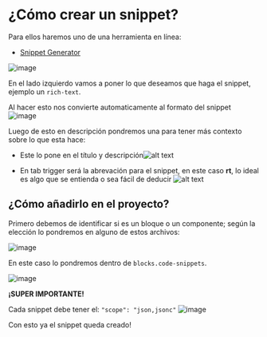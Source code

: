 # ¿Cómo crear un snippet?

Para ellos haremos uno de una herramienta en línea:

- [Snippet Generator](https://snippet-generator.app/?description=&tabtrigger=&snippet=&mode=vscode)

![image](https://github.com/xGinDev/vtex-snippets/assets/57797652/095d8eb0-bf0c-4356-9ef7-a4a3744043c1)

En el lado izquierdo vamos a poner lo que deseamos que haga el snippet, ejemplo un ```rich-text```.

Al hacer esto nos convierte automaticamente al formato del snippet
![image](https://github.com/xGinDev/vtex-snippets/assets/57797652/de565aa2-826e-423c-bd3c-fee5e95c3db9)

Luego de esto en descripción pondremos una para tener más contexto sobre lo que esta hace: 

- Este lo pone en el título y descripción![alt text](https://github.com/xGinDev/vtex-snippets/assets/57797652/1bd11907-23c1-4010-826f-83a73db9caa1)

- En tab trigger será la abrevación para el snippet, en este caso **rt**, lo ideal es algo que se entienda o sea fácil de deducir ![alt text](https://github.com/xGinDev/vtex-snippets/assets/57797652/9cecefea-16a8-415e-9948-138c89b607ee)


## ¿Cómo añadirlo en el proyecto?

Primero debemos de identificar si es un bloque o un componente; según la elección lo pondremos en alguno de estos archivos: 

![image](https://github.com/xGinDev/vtex-snippets/assets/57797652/acb9f64b-4be7-4ad1-9cfc-c68edfb56e68)

En este caso lo pondremos dentro de ```blocks.code-snippets```.

![image](https://github.com/xGinDev/vtex-snippets/assets/57797652/3ec66f68-774b-4928-9d21-f8e806aba123)

**¡SUPER IMPORTANTE!**

Cada snippet debe tener el: ```"scope": "json,jsonc"```
![image](https://github.com/xGinDev/vtex-snippets/assets/57797652/c97ac644-38c5-4603-be79-00f4bfa0d81c)

Con esto ya el snippet queda creado!